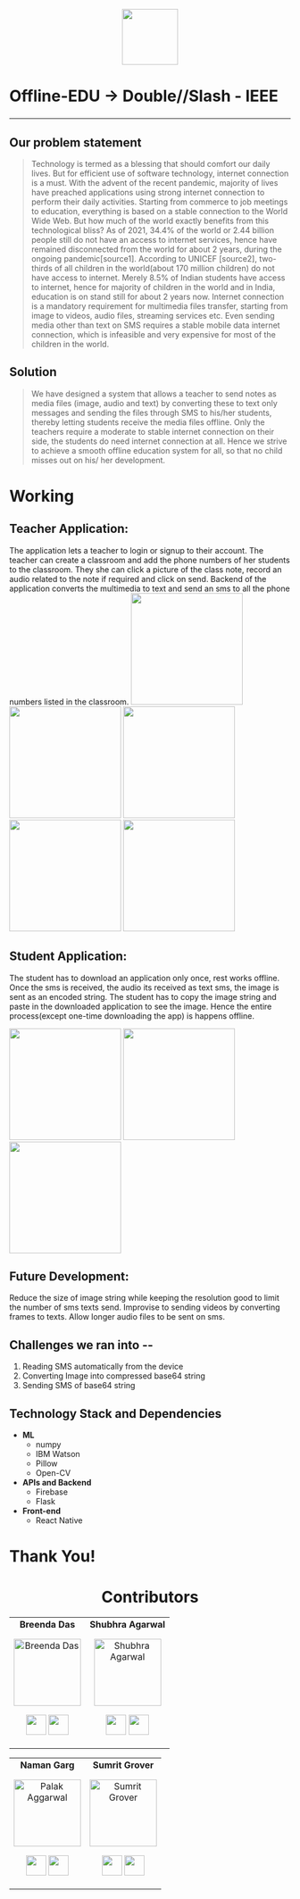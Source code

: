<p align="center"><img src="https://external-content.duckduckgo.com/iu/?u=https%3A%2F%2Fcdn3.vectorstock.com%2Fi%2F1000x1000%2F71%2F72%2Fteacher-vector-1597172.jpg&f=1&nofb=1" width="100" height="100"</p>

# **Offline-EDU** -> Double//Slash - IEEE 

### 
---


## Our problem statement

> Technology is termed as a blessing that should comfort our daily lives. But for efficient use of software technology, internet connection is a must. With the advent of the recent pandemic, majority of lives have preached applications using strong internet connection to perform their daily activities. Starting from commerce to job meetings to education, everything is based on a stable connection to the World Wide Web.  But how much of the world exactly benefits from this technological bliss?
As of 2021, 34.4% of the world or 2.44 billion people still do not have an access to internet services, hence have remained disconnected from the world for about 2 years, during the ongoing pandemic[source1]. According to UNICEF [source2], two-thirds of all children in the world(about 170 million children) do not have access to internet. Merely 8.5% of Indian students have access to internet, hence for majority of children in the world and in India, education is on stand still for about 2 years now. 
Internet connection is a mandatory requirement for multimedia files transfer, starting from image to videos, audio files, streaming services etc. Even sending media other than text on SMS requires a stable mobile data internet connection, which is infeasible and very expensive for most of the children in the world. 

## Solution
 > We have designed a system that allows a teacher to send notes as media files (image, audio and text)  by converting these to text only messages and sending the files through SMS to his/her students, thereby letting students receive the media files offline. Only the teachers require a moderate to stable internet connection on their side, the students do need internet connection at all. Hence we strive to achieve a smooth offline education system for all, so that no child misses out on his/ her development.

# Working
  
## Teacher Application: 
  The application lets a teacher to login or signup to their account. The teacher can create a classroom and add the phone numbers of her students to the classroom. They she can click a picture of the class note, record an audio related to the note if required and click on send. Backend of the application converts the multimedia to text and send an sms to all the phone numbers listed in the classroom.
 <img src='https://user-images.githubusercontent.com/55049859/125185567-354f2e80-e243-11eb-95d1-8f51c7923fd4.png' heigth=300 width=200 />
<img src='https://user-images.githubusercontent.com/55049859/125185581-48fa9500-e243-11eb-98a7-736f108e3e5a.png' heigth=300 width=200 />
<img src='https://user-images.githubusercontent.com/55049859/125185589-56b01a80-e243-11eb-8248-d15dca306b3e.png' heigth=300 width=200 />
 <img src='https://user-images.githubusercontent.com/55049859/125185600-66c7fa00-e243-11eb-96be-d95a83f611eb.png' heigth=300 width=200 />
<img src='https://user-images.githubusercontent.com/55049859/125185610-747d7f80-e243-11eb-87f0-0d19d7c34ced.png' heigth=300 width=200 />



## Student Application:
  The student has to download an application only once, rest works offline. Once the sms is received, the audio its received as text sms, the image is sent as an encoded string. The student has to copy the image string and paste in the downloaded application to see the image. Hence the entire process(except one-time downloading the app) is happens offline. 
 
<img src='https://user-images.githubusercontent.com/55049859/125185429-64b16b80-e242-11eb-8ab0-5fc08d9e2a1d.png' heigth=300 width=200 />
<img src='https://user-images.githubusercontent.com/55049859/125185469-99252780-e242-11eb-9196-4d48e498a3b5.png' heigth=300 width=200 />
  <img src='https://user-images.githubusercontent.com/55049859/125185483-ae01bb00-e242-11eb-805c-d3df3ce8c2af.png' heigth=300 width=200 />

 
## Future Development:
  Reduce the size of image string while keeping the resolution good to limit the number of sms texts send. Improvise to sending videos by converting frames to texts. Allow longer audio files to be sent on sms.
 
## Challenges we ran into --
1. Reading SMS automatically from the device 
2. Converting Image into compressed base64 string
3. Sending SMS of base64 string


<!-- 
## Features offered by Offline-EDU

- ### **Real Time predictions of Hospital Data**
  - Using 'PyTorch' model to predict hospital data of the next day.
- ### **Hospital Side Web Application**
  - An interface for the hospital to update data from its database and also add and update patient medical history.
- ### **Patient Side App**
  - An interface for a patient to browse through nearby hospitals and select a hospital based on its performance, also observe        his/her medical history live.
## Technology Stack and Dependencies
 -->
 ## Technology Stack and Dependencies
- **ML**
  - numpy
  - IBM Watson
  - Pillow
  - Open-CV
- **APIs and Backend**
  - Firebase
  - Flask
- **Front-end**
  - React Native 

# Thank You!

<h1 align="center"> Contributors </h1>
<table align="center">
<tr align="center">
<td>
<strong>Breenda Das</strong>
<p align="center">
<img src = "https://cdn.discordapp.com/attachments/857649911759896579/858635368945156116/breenda.jpeg"  height="120" alt="Breenda Das">
</p>
<p align="center">
<a href = "https://github.com/ds-brx"><img src = "http://www.iconninja.com/files/241/825/211/round-collaboration-social-github-code-circle-network-icon.svg" width="36" height = "36"/></a>
<a href = "https://www.linkedin.com/in/breenda-das-68a1891aa/">
<img src = "http://www.iconninja.com/files/863/607/751/network-linkedin-social-connection-circular-circle-media-icon.svg" width="36" height="36"/>
</a>
</p>
</td>
<td>
<strong>Shubhra Agarwal</strong>
<p align="center">
<img src = "https://cdn.discordapp.com/attachments/852945305280577588/853135575421943858/Untitled_design.png" alt="Shubhra Agarwal" height="120">
</p>
<p align="center">
<a href = "https://github.com/shubhraagarwal"><img src = "http://www.iconninja.com/files/241/825/211/round-collaboration-social-github-code-circle-network-icon.svg" width="36" height = "36"/></a>
<a href = "https://www.linkedin.com/in/agarwalshubhra/">
<img src = "http://www.iconninja.com/files/863/607/751/network-linkedin-social-connection-circular-circle-media-icon.svg" width="36" height="36"/>
</a>
</p>
</td>
</tr>
</table>
<table align="center">
<tr align="center">
<td>
<strong>Naman Garg</strong>
<p align="center">
<img src = "https://avatars.githubusercontent.com/u/40496687?v=4" alt="Palak Aggarwal" height="120">
</p>
<p align="center">
<a href = "https://github.com/Namangarg110"><img src = "http://www.iconninja.com/files/241/825/211/round-collaboration-social-github-code-circle-network-icon.svg" width="36" height = "36"/></a>
<a href = "https://www.linkedin.com/in/namangarg110/">
<img src = "http://www.iconninja.com/files/863/607/751/network-linkedin-social-connection-circular-circle-media-icon.svg" width="36" height="36"/>
</a>
</p>
</td>
<td>
<strong>Sumrit Grover</strong>
<p align="center">
<img src = "https://cdn.discordapp.com/attachments/852945305280577588/852945815592632360/sumrit_grover.jpg" alt="Sumrit Grover" height="120">
</p>
<p align="center">
<a href = "https://github.com/smgrv123"><img src = "http://www.iconninja.com/files/241/825/211/round-collaboration-social-github-code-circle-network-icon.svg" width="36" height = "36"/></a>
<a href = "https://www.linkedin.com/in/sumrit-grover-1689351aa/">
<img src = "http://www.iconninja.com/files/863/607/751/network-linkedin-social-connection-circular-circle-media-icon.svg" width="36" height="36"/>
</a>
</p>
</td>
</tr>
</table>
